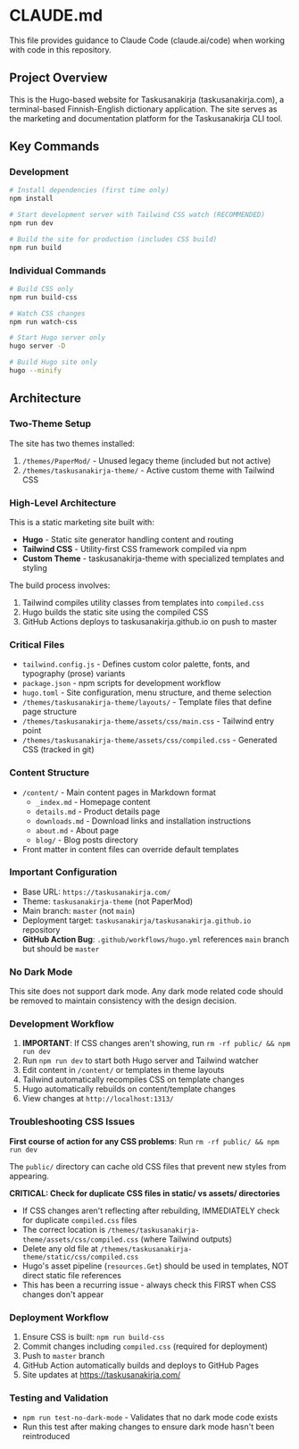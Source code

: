 # CLAUDE.md

This file provides guidance to Claude Code (claude.ai/code) when working with
code in this repository.

## Project Overview

This is the Hugo-based website for Taskusanakirja (taskusanakirja.com), a
terminal-based Finnish-English dictionary application. The site serves as the
marketing and documentation platform for the Taskusanakirja CLI tool.

## Key Commands

### Development

```bash
# Install dependencies (first time only)
npm install

# Start development server with Tailwind CSS watch (RECOMMENDED)
npm run dev

# Build the site for production (includes CSS build)
npm run build
```

### Individual Commands

```bash
# Build CSS only
npm run build-css

# Watch CSS changes
npm run watch-css

# Start Hugo server only
hugo server -D

# Build Hugo site only
hugo --minify
```

## Architecture

### Two-Theme Setup

The site has two themes installed:

1. `/themes/PaperMod/` - Unused legacy theme (included but not active)
2. `/themes/taskusanakirja-theme/` - Active custom theme with Tailwind CSS

### High-Level Architecture

This is a static marketing site built with:

- **Hugo** - Static site generator handling content and routing
- **Tailwind CSS** - Utility-first CSS framework compiled via npm
- **Custom Theme** - taskusanakirja-theme with specialized templates and styling

The build process involves:

1. Tailwind compiles utility classes from templates into `compiled.css`
2. Hugo builds the static site using the compiled CSS
3. GitHub Actions deploys to taskusanakirja.github.io on push to master

### Critical Files

- `tailwind.config.js` - Defines custom color palette, fonts, and typography
  (prose) variants
- `package.json` - npm scripts for development workflow
- `hugo.toml` - Site configuration, menu structure, and theme selection
- `/themes/taskusanakirja-theme/layouts/` - Template files that define page
  structure
- `/themes/taskusanakirja-theme/assets/css/main.css` - Tailwind entry point
- `/themes/taskusanakirja-theme/assets/css/compiled.css` - Generated CSS
  (tracked in git)

### Content Structure

- `/content/` - Main content pages in Markdown format
  - `_index.md` - Homepage content
  - `details.md` - Product details page
  - `downloads.md` - Download links and installation instructions
  - `about.md` - About page
  - `blog/` - Blog posts directory
- Front matter in content files can override default templates

### Important Configuration

- Base URL: `https://taskusanakirja.com/`
- Theme: `taskusanakirja-theme` (not PaperMod)
- Main branch: `master` (not `main`)
- Deployment target: `taskusanakirja/taskusanakirja.github.io` repository
- **GitHub Action Bug**: `.github/workflows/hugo.yml` references `main` branch
  but should be `master`

### No Dark Mode

This site does not support dark mode. Any dark mode related code should be
removed to maintain consistency with the design decision.

### Development Workflow

1. **IMPORTANT**: If CSS changes aren't showing, run `rm -rf public/ && npm run dev`
2. Run `npm run dev` to start both Hugo server and Tailwind watcher
3. Edit content in `/content/` or templates in theme layouts
4. Tailwind automatically recompiles CSS on template changes
5. Hugo automatically rebuilds on content/template changes
6. View changes at `http://localhost:1313/`

### Troubleshooting CSS Issues

**First course of action for any CSS problems**: Run `rm -rf public/ && npm run dev`

The `public/` directory can cache old CSS files that prevent new styles from appearing.

**CRITICAL: Check for duplicate CSS files in static/ vs assets/ directories**
- If CSS changes aren't reflecting after rebuilding, IMMEDIATELY check for duplicate `compiled.css` files
- The correct location is `/themes/taskusanakirja-theme/assets/css/compiled.css` (where Tailwind outputs)
- Delete any old file at `/themes/taskusanakirja-theme/static/css/compiled.css` 
- Hugo's asset pipeline (`resources.Get`) should be used in templates, NOT direct static file references
- This has been a recurring issue - always check this FIRST when CSS changes don't appear

### Deployment Workflow

1. Ensure CSS is built: `npm run build-css`
2. Commit changes including `compiled.css` (required for deployment)
3. Push to `master` branch
4. GitHub Action automatically builds and deploys to GitHub Pages
5. Site updates at https://taskusanakirja.com/

### Testing and Validation

- `npm run test-no-dark-mode` - Validates that no dark mode code exists
- Run this test after making changes to ensure dark mode hasn't been reintroduced

